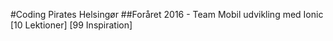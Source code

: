 #Coding Pirates Helsingør
##Foråret 2016 - Team Mobil udvikling med Ionic
[10 Lektioner]
[99 Inspiration]